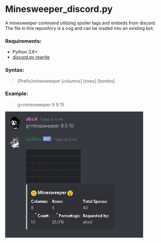 # Minesweeper_discord.py
A minesweeper command utilizing spoiler tags and embeds from discord.
The file in this repository is a cog and can be loaded into an existing bot.

### Requirements:
* Python 3.6+
* [discord.py rewrite](https://github.com/Rapptz/discord.py/tree/rewrite/)

### Syntax:
> [Prefix]minesweeper [columns] [rows] [bombs]

### Example:
> g>minesweeper 9 9 15

![Screenshot](example.png)
